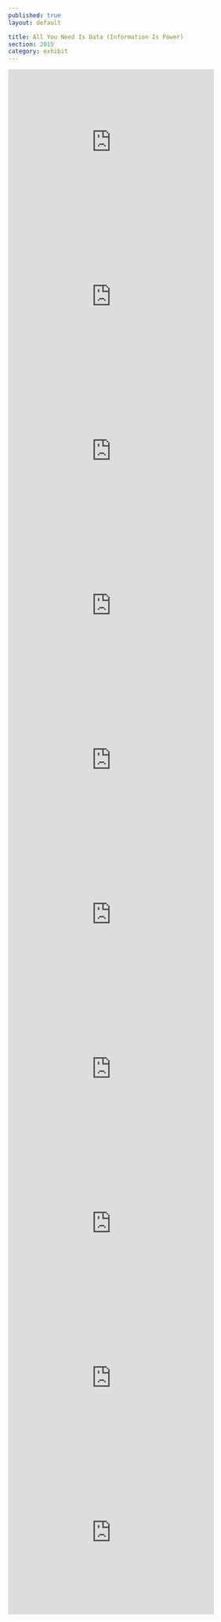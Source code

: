 ```yaml
---
published: true
layout: default

title: All You Need Is Data (Information Is Power)
section: 2015
category: exhibit
---
```


<iframe width="420" height="315" src="https://www.youtube-nocookie.com/embed/QADSH8XYx_A?rel=0&amp;showinfo=0&autoplay=1" frameborder="0" allowfullscreen></iframe>   <iframe width="420" height="315" src="https://www.youtube-nocookie.com/embed/jWvKAYKlnnM?rel=0&amp;showinfo=0&autoplay=1" frameborder="0" allowfullscreen></iframe>   <iframe width="420" height="315" src="https://www.youtube-nocookie.com/embed/bw1ciTl5YK4?rel=0&amp;showinfo=0&autoplay=1" frameborder="0" allowfullscreen></iframe>

<br>

<iframe width="420" height="315" src="https://www.youtube-nocookie.com/embed/xtRQ-y9cKdM?rel=0&amp;showinfo=0&autoplay=1" frameborder="0" allowfullscreen></iframe>   <iframe width="420" height="315" src="https://www.youtube-nocookie.com/embed/ppvn9fM8YAc?rel=0&amp;showinfo=0&autoplay=1" frameborder="0" allowfullscreen></iframe>   <iframe width="420" height="315" src="https://www.youtube-nocookie.com/embed/o0Wvn-9BXVc?rel=0&amp;showinfo=0&autoplay=1#t=27s" frameborder="0" allowfullscreen></iframe>

<br>

<iframe width="420" height="315" src="https://www.youtube-nocookie.com/embed/jOhbTAU4OPI?rel=0&amp;showinfo=0&autoplay=1" frameborder="0" allowfullscreen></iframe>   <iframe width="420" height="315" src="https://www.youtube-nocookie.com/embed/IcjgqQTPFx4?rel=0&amp;showinfo=0&autoplay=1" frameborder="0" allowfullscreen></iframe>   <iframe width="420" height="315" src="https://www.youtube-nocookie.com/embed/YWZTMyjmcnU?rel=0&amp;showinfo=0&autoplay=1" frameborder="0" allowfullscreen></iframe>

<br>

<iframe width="420" height="315" src="https://www.youtube-nocookie.com/embed/bv8RNBLwnko?rel=0&amp;showinfo=0&autoplay=1" frameborder="0" allowfullscreen></iframe>
